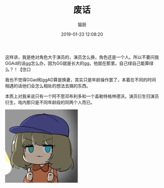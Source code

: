﻿---
layout: post
title: 废话
date: 2019-01-23 12:08:20
updated: 2019-01-23 12:08:20
comments: true
categories: [Photo]
tags: [猫言猫语]
author: "猫厨"
description: ""
toc: true
---

<p>这样讲，我是绝对角色大于演员的，演员怎么换，角色还是一个人。所以不要问我GGAd的话gg怎么办，因为GG就是长大的gg，他就在那里。自己绿自己能算绿么？！【住口</p> 
<p>我也不觉得GGad和ggAD算是换妻，其实只是年龄操作罢了，本着在不同的时间相遇的话他们会怎么相处的想法去搞的东西。</p> 
<p>本质上对我来说只有一个阿不思邓布利多和一个盖勒特格林德沃。演员衍生归演员衍生，戏内那只是不同年龄段的同两个人而已。</p>

![](https://raw.githubusercontent.com/alicewish/meowchain247/master/img_cVZNdzJtQk9JV2VucHljZUcrSUpCUWRyeFRZbzhxUXlJVDYwakh0Q0xjK0ZzSnVhTXAxYXJBPT0.jpg)